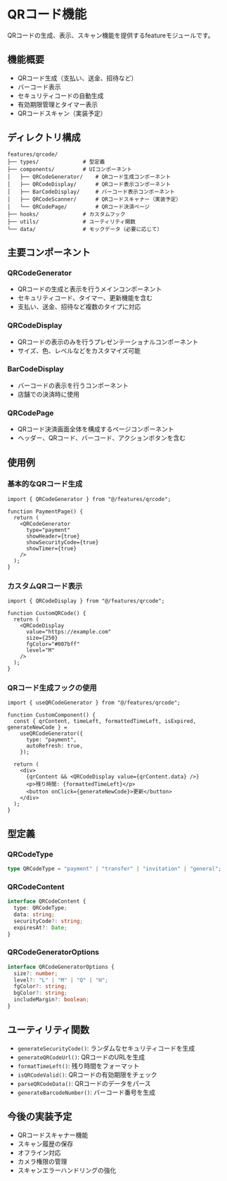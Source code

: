 # QRコード機能

QRコードの生成、表示、スキャン機能を提供するfeatureモジュールです。

## 機能概要

- QRコード生成（支払い、送金、招待など）
- バーコード表示
- セキュリティコードの自動生成
- 有効期限管理とタイマー表示
- QRコードスキャン（実装予定）

## ディレクトリ構成

```
features/qrcode/
├── types/              # 型定義
├── components/         # UIコンポーネント
│   ├── QRCodeGenerator/    # QRコード生成コンポーネント
│   ├── QRCodeDisplay/      # QRコード表示コンポーネント
│   ├── BarCodeDisplay/     # バーコード表示コンポーネント
│   ├── QRCodeScanner/      # QRコードスキャナー（実装予定）
│   └── QRCodePage/         # QRコード決済ページ
├── hooks/              # カスタムフック
├── utils/              # ユーティリティ関数
└── data/               # モックデータ（必要に応じて）
```

## 主要コンポーネント

### QRCodeGenerator

- QRコードの生成と表示を行うメインコンポーネント
- セキュリティコード、タイマー、更新機能を含む
- 支払い、送金、招待など複数のタイプに対応

### QRCodeDisplay

- QRコードの表示のみを行うプレゼンテーショナルコンポーネント
- サイズ、色、レベルなどをカスタマイズ可能

### BarCodeDisplay

- バーコードの表示を行うコンポーネント
- 店舗での決済時に使用

### QRCodePage

- QRコード決済画面全体を構成するページコンポーネント
- ヘッダー、QRコード、バーコード、アクションボタンを含む

## 使用例

### 基本的なQRコード生成

```tsx
import { QRCodeGenerator } from "@/features/qrcode";

function PaymentPage() {
  return (
    <QRCodeGenerator
      type="payment"
      showHeader={true}
      showSecurityCode={true}
      showTimer={true}
    />
  );
}
```

### カスタムQRコード表示

```tsx
import { QRCodeDisplay } from "@/features/qrcode";

function CustomQRCode() {
  return (
    <QRCodeDisplay
      value="https://example.com"
      size={250}
      fgColor="#007bff"
      level="M"
    />
  );
}
```

### QRコード生成フックの使用

```tsx
import { useQRCodeGenerator } from "@/features/qrcode";

function CustomComponent() {
  const { qrContent, timeLeft, formattedTimeLeft, isExpired, generateNewCode } =
    useQRCodeGenerator({
      type: "payment",
      autoRefresh: true,
    });

  return (
    <div>
      {qrContent && <QRCodeDisplay value={qrContent.data} />}
      <p>残り時間: {formattedTimeLeft}</p>
      <button onClick={generateNewCode}>更新</button>
    </div>
  );
}
```

## 型定義

### QRCodeType

```typescript
type QRCodeType = "payment" | "transfer" | "invitation" | "general";
```

### QRCodeContent

```typescript
interface QRCodeContent {
  type: QRCodeType;
  data: string;
  securityCode?: string;
  expiresAt?: Date;
}
```

### QRCodeGeneratorOptions

```typescript
interface QRCodeGeneratorOptions {
  size?: number;
  level?: "L" | "M" | "Q" | "H";
  fgColor?: string;
  bgColor?: string;
  includeMargin?: boolean;
}
```

## ユーティリティ関数

- `generateSecurityCode()`: ランダムなセキュリティコードを生成
- `generateQRCodeUrl()`: QRコードのURLを生成
- `formatTimeLeft()`: 残り時間をフォーマット
- `isQRCodeValid()`: QRコードの有効期限をチェック
- `parseQRCodeData()`: QRコードのデータをパース
- `generateBarcodeNumber()`: バーコード番号を生成

## 今後の実装予定

- QRコードスキャナー機能
- スキャン履歴の保存
- オフライン対応
- カメラ権限の管理
- スキャンエラーハンドリングの強化
